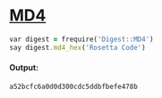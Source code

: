 [1]: http://rosettacode.org/wiki/MD4

# [MD4][1]

```ruby
var digest = frequire('Digest::MD4')
say digest.md4_hex('Rosetta Code')
```

#### Output:
```
a52bcfc6a0d0d300cdc5ddbfbefe478b
```
